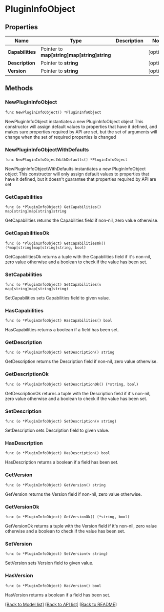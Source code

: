 # PluginInfoObject

## Properties

Name | Type | Description | Notes
------------ | ------------- | ------------- | -------------
**Capabilities** | Pointer to **map[string]map[string]string** |  | [optional]
**Description** | Pointer to **string** |  | [optional]
**Version** | Pointer to **string** |  | [optional]

## Methods

### NewPluginInfoObject

`func NewPluginInfoObject() *PluginInfoObject`

NewPluginInfoObject instantiates a new PluginInfoObject object
This constructor will assign default values to properties that have it defined,
and makes sure properties required by API are set, but the set of arguments
will change when the set of required properties is changed

### NewPluginInfoObjectWithDefaults

`func NewPluginInfoObjectWithDefaults() *PluginInfoObject`

NewPluginInfoObjectWithDefaults instantiates a new PluginInfoObject object
This constructor will only assign default values to properties that have it defined,
but it doesn't guarantee that properties required by API are set

### GetCapabilities

`func (o *PluginInfoObject) GetCapabilities() map[string]map[string]string`

GetCapabilities returns the Capabilities field if non-nil, zero value otherwise.

### GetCapabilitiesOk

`func (o *PluginInfoObject) GetCapabilitiesOk() (*map[string]map[string]string, bool)`

GetCapabilitiesOk returns a tuple with the Capabilities field if it's non-nil, zero value otherwise
and a boolean to check if the value has been set.

### SetCapabilities

`func (o *PluginInfoObject) SetCapabilities(v map[string]map[string]string)`

SetCapabilities sets Capabilities field to given value.

### HasCapabilities

`func (o *PluginInfoObject) HasCapabilities() bool`

HasCapabilities returns a boolean if a field has been set.

### GetDescription

`func (o *PluginInfoObject) GetDescription() string`

GetDescription returns the Description field if non-nil, zero value otherwise.

### GetDescriptionOk

`func (o *PluginInfoObject) GetDescriptionOk() (*string, bool)`

GetDescriptionOk returns a tuple with the Description field if it's non-nil, zero value otherwise
and a boolean to check if the value has been set.

### SetDescription

`func (o *PluginInfoObject) SetDescription(v string)`

SetDescription sets Description field to given value.

### HasDescription

`func (o *PluginInfoObject) HasDescription() bool`

HasDescription returns a boolean if a field has been set.

### GetVersion

`func (o *PluginInfoObject) GetVersion() string`

GetVersion returns the Version field if non-nil, zero value otherwise.

### GetVersionOk

`func (o *PluginInfoObject) GetVersionOk() (*string, bool)`

GetVersionOk returns a tuple with the Version field if it's non-nil, zero value otherwise
and a boolean to check if the value has been set.

### SetVersion

`func (o *PluginInfoObject) SetVersion(v string)`

SetVersion sets Version field to given value.

### HasVersion

`func (o *PluginInfoObject) HasVersion() bool`

HasVersion returns a boolean if a field has been set.

[[Back to Model list]](../README.md#documentation-for-models) [[Back to API list]](../README.md#documentation-for-api-endpoints) [[Back to README]](../README.md)

